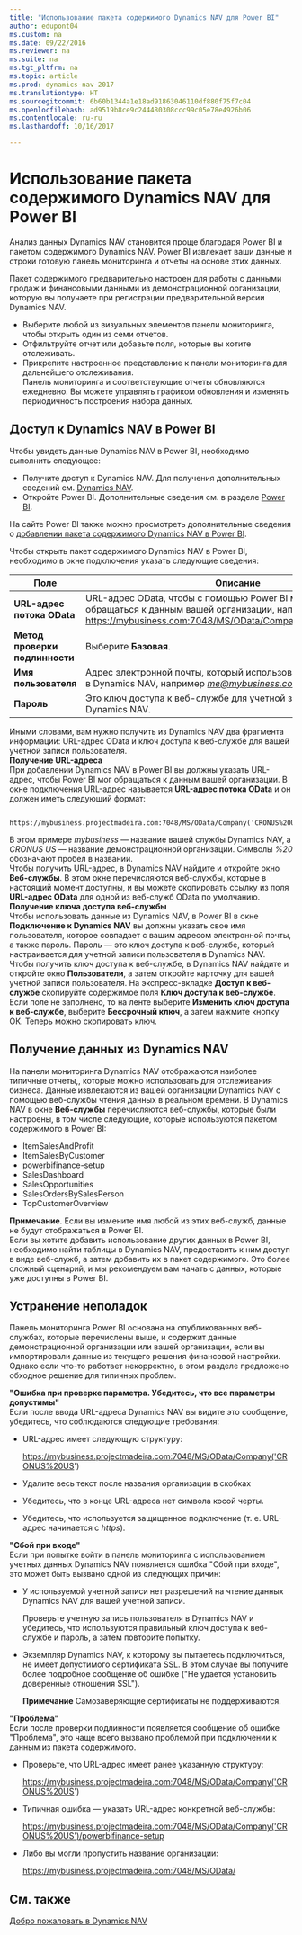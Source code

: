 ```yaml
---
title: "Использование пакета содержимого Dynamics NAV для Power BI"
author: edupont04
ms.custom: na
ms.date: 09/22/2016
ms.reviewer: na
ms.suite: na
ms.tgt_pltfrm: na
ms.topic: article
ms.prod: dynamics-nav-2017
ms.translationtype: HT
ms.sourcegitcommit: 6b60b1344a1e18ad91863046110df880f75f7c04
ms.openlocfilehash: ad9519b8ce9c244480308ccc99c05e78e4926b06
ms.contentlocale: ru-ru
ms.lasthandoff: 10/16/2017

---
```


# <a name="using-the-dynamics-nav-content-pack-for-power-bi"></a>Использование пакета содержимого Dynamics NAV для Power BI
Анализ данных Dynamics NAV становится проще благодаря Power BI и пакетом содержимого Dynamics NAV. Power BI извлекает ваши данные и строки готовую панель мониторинга и отчеты на основе этих данных.  

Пакет содержимого предварительно настроен для работы с данными продаж и финансовыми данными из демонстрационной организации, которую вы получаете при регистрации предварительной версии Dynamics NAV.  

- Выберите любой из визуальных элементов панели мониторинга, чтобы открыть один из семи отчетов.  
- Отфильтруйте отчет или добавьте поля, которые вы хотите отслеживать.  
- Прикрепите настроенное представление к панели мониторинга для дальнейшего отслеживания.  
Панель мониторинга и соответствующие отчеты обновляются ежедневно. Вы можете управлять графиком обновления и изменять периодичность построения набора данных.  

## <a name="accessing-dynamics-nav-in-power-bi"></a>Доступ к Dynamics NAV в Power BI
Чтобы увидеть данные Dynamics NAV в Power BI, необходимо выполнить следующее:  

- Получите доступ к Dynamics NAV. Для получения дополнительных сведений см. [Dynamics NAV](http://go.microsoft.com/fwlink/?LinkID=759714).  
- Откройте Power BI. Дополнительные сведения см. в разделе [Power BI](https://powerbi.microsoft.com).

На сайте Power BI также можно просмотреть дополнительные сведения о [добавлении пакета содержимого Dynamics NAV в Power BI](http://go.microsoft.com/fwlink/?LinkID=760850).  

Чтобы открыть пакет содержимого Dynamics NAV в Power BI, необходимо в окне подключения указать следующие сведения:

| Поле       | Описание              |
|-------------|--------------------------|
|**URL-адрес потока OData**|URL-адрес OData, чтобы с помощью Power BI можно было обращаться к данным вашей организации, например https://mybusiness.com:7048/MS/OData/Company('CRONUS%20US').|
|**Метод проверки подлинности**|Выберите **Базовая**.|
|**Имя пользователя**|Адрес электронной почты, который использовался для регистрации в Dynamics NAV, например *me@mybusiness.com*.|
|**Пароль**|Это ключ доступа к веб-службе для учетной записи пользователя в Dynamics NAV.|

Иными словами, вам нужно получить из Dynamics NAV два фрагмента информации: URL-адрес OData и ключ доступа к веб-службе для вашей учетной записи пользователя.  
**Получение URL-адреса**  
При добавлении Dynamics NAV в Power BI вы должны указать URL-адрес, чтобы Power BI мог обращаться к данным вашей организации. В окне подключения URL-адрес называется **URL-адрес потока OData** и он должен иметь следующий формат:

         https://mybusiness.projectmadeira.com:7048/MS/OData/Company('CRONUS%20US')  
В этом примере *mybusiness* — название вашей службы Dynamics NAV, а *CRONUS US* — название демонстрационной организации. Символы *%20* обозначают пробел в названии.   
Чтобы получить URL-адрес, в Dynamics NAV найдите и откройте окно **Веб-службы**. В этом окне перечисляются веб-службы, которые в настоящий момент доступны, и вы можете скопировать ссылку из поля **URL-адрес OData** для одной из веб-служб OData по умолчанию.  
**Получение ключа доступа веб-службы**  
Чтобы использовать данные из Dynamics NAV, в Power BI в окне **Подключение к Dynamics NAV** вы должны указать свое имя пользователя, которое совпадает с вашим адресом электронной почты, а также пароль. Пароль — это ключ доступа к веб-службе, который настраивается для учетной записи пользователя в Dynamics NAV.  
Чтобы получить ключ доступа к веб-службе, в Dynamics NAV найдите и откройте окно **Пользователи**, а затем откройте карточку для вашей учетной записи пользователя. На экспресс-вкладке **Доступ к веб-службе** скопируйте содержимое поля **Ключ доступа к веб-службе**. Если поле не заполнено, то на ленте выберите **Изменить ключ доступа к веб-службе**, выберите **Бессрочный ключ**, а затем нажмите кнопку ОК. Теперь можно скопировать ключ.  

## <a name="getting-data-from-dynamics-nav"></a>Получение данных из Dynamics NAV
На панели мониторинга Dynamics NAV отображаются наиболее типичные отчеты,, которые можно использовать для отслеживания бизнеса. Данные извлекаются из вашей организации Dynamics NAV с помощью веб-службы чтения данных в реальном времени. В Dynamics NAV в окне **Веб-службы** перечисляются веб-службы, которые были настроены, в том числе следующие, которые используются пакетом содержимого в Power BI:  

- ItemSalesAndProfit  
- ItemSalesByCustomer  
- powerbifinance-setup  
- SalesDashboard  
- SalesOpportunities  
- SalesOrdersBySalesPerson  
- TopCustomerOverview  

**Примечание**. Если вы измените имя любой из этих веб-служб, данные не будут отображаться в Power BI.  
Если вы хотите добавить использование других данных в Power BI, необходимо найти таблицы в Dynamics NAV, предоставить к ним доступ в виде веб-служб, а затем добавить их в пакет содержимого. Это более сложный сценарий, и мы рекомендуем вам начать с данных, которые уже доступны в Power BI.  

## <a name="troubleshooting"></a>Устранение неполадок
Панель мониторинга Power BI основана на опубликованных веб-службах, которые перечислены выше, и содержит данные демонстрационной организации или вашей организации, если вы импортировали данные из текущего решения финансовой настройки. Однако если что-то работает некорректно, в этом разделе предложено обходное решение для типичных проблем.  

**"Ошибка при проверке параметра. Убедитесь, что все параметры допустимы"**  
Если после ввода URL-адреса Dynamics NAV вы видите это сообщение, убедитесь, что соблюдаются следующие требования:  

- URL-адрес имеет следующую структуру:

    https://mybusiness.projectmadeira.com:7048/MS/OData/Company('CRONUS%20US')  
- Удалите весь текст после названия организации в скобках  
- Убедитесь, что в конце URL-адреса нет символа косой черты.  
- Убедитесь, что используется защищенное подключение (т. е. URL-адрес начинается с *https*).  


**"Сбой при входе"**  
Если при попытке войти в панель мониторинга с использованием учетных данных Dynamics NAV появляется ошибка "Сбой при входе", это может быть вызвано одной из следующих причин:

* У используемой учетной записи нет разрешений на чтение данных Dynamics NAV для вашей учетной записи.

    Проверьте учетную запись пользователя в Dynamics NAV и убедитесь, что используются правильный ключ доступа к веб-службе и пароль, а затем повторите попытку.  
* Экземпляр Dynamics NAV, к которому вы пытаетесь подключиться, не имеет допустимого сертификата SSL. В этом случае вы получите более подробное сообщение об ошибке ("Не удается установить доверенные отношения SSL").

    **Примечание** Самозаверяющие сертификаты не поддерживаются.  


**"Проблема"**  
Если после проверки подлинности появляется сообщение об ошибке "Проблема", это чаще всего вызвано проблемой при подключении к данным из пакета содержимого.

* Проверьте, что URL-адрес имеет ранее указанную структуру:

    https://mybusiness.projectmadeira.com:7048/MS/OData/Company('CRONUS%20US')  
* Типичная ошибка — указать URL-адрес конкретной веб-службы:

    https://mybusiness.projectmadeira.com:7048/MS/OData/Company('CRONUS%20US')/powerbifinance-setup  
* Либо вы могли пропустить название организации:

    https://mybusiness.projectmadeira.com:7048/MS/OData/  


## <a name="see-also"></a>См. также
[Добро пожаловать в Dynamics NAV](across-get-started.md)  

